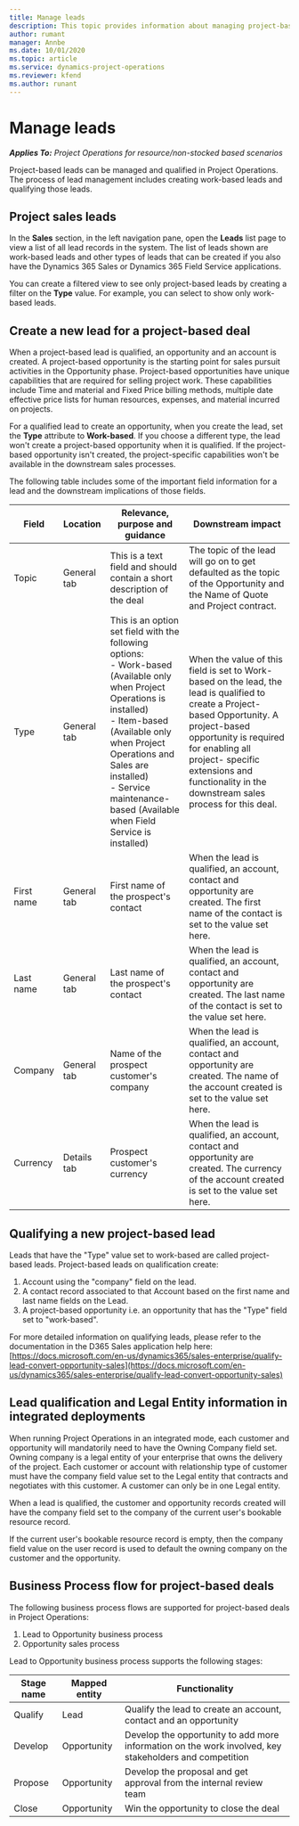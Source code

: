 ```yaml
---
title: Manage leads
description: This topic provides information about managing project-based leads.
author: rumant
manager: Annbe
ms.date: 10/01/2020
ms.topic: article
ms.service: dynamics-project-operations
ms.reviewer: kfend 
ms.author: runant
---
```


# Manage leads

_**Applies To:** Project Operations for resource/non-stocked based scenarios_

Project-based leads can be managed and qualified in Project Operations. The process of lead management includes creating work-based leads and qualifying those leads. 

## Project sales leads

In the **Sales** section, in the left navigation pane, open the **Leads** list page to view a list of all lead records in the system. The list of leads shown are work-based leads and other types of leads that can be created if you also have the Dynamics 365 Sales or Dynamics 365 Field Service applications.

You can create a filtered view to see only project-based leads by creating a filter on the **Type** value. For example, you can select to show only work-based leads.

## Create a new lead for a project-based deal

When a project-based lead is qualified, an opportunity and an account is created. A project-based opportunity is the starting point for sales pursuit activities in the Opportunity phase. Project-based opportunities have unique capabilities that are required for selling project work. These capabilities include Time and material and Fixed Price billing methods, multiple date effective price lists for human resources, expenses, and material incurred on projects.

For a qualified lead to create an opportunity, when you create the lead, set the **Type** attribute to **Work-based**. If you choose a different type, the lead won't create a project-based opportunity when it is qualified. If the project-based opportunity isn't created, the project-specific capabilities won't be available in the downstream sales processes.

The following table includes some of the important field information for a lead and the downstream implications of those fields.
 
| **Field** | **Location** | **Relevance, purpose and guidance** | **Downstream impact** |
| --- | --- | --- | --- |
| Topic | General tab | This is a text field and should contain a short description of the deal | The topic of the lead will go on to get defaulted as the topic of the Opportunity and the Name of Quote and Project contract. |
| Type | General tab | This is an option set field with the following options:</br>- Work-based (Available only when Project Operations is installed)</br>- Item-based (Available only when Project Operations and Sales are installed)</br>- Service maintenance-based (Available when Field Service is installed) | When the value of this field is set to Work-based on the lead, the lead is qualified to create a Project-based Opportunity. A project-based opportunity is required for enabling all project- specific extensions and functionality in the downstream sales process for this deal. |
| First name | General tab | First name of the prospect&#39;s contact | When the lead is qualified, an account, contact and opportunity are created. The first name of the contact is set to the value set here. |
| Last name | General tab | Last name of the prospect&#39;s contact | When the lead is qualified, an account, contact and opportunity are created. The last name of the contact is set to the value set here. |
| Company | General tab | Name of the prospect customer&#39;s company | When the lead is qualified, an account, contact and opportunity are created. The name of the account created is set to the value set here. |
| Currency | Details tab | Prospect customer&#39;s currency | When the lead is qualified, an account, contact and opportunity are created. The currency of the account created is set to the value set here. |

## Qualifying a new project-based lead

Leads that have the &quot;Type&quot; value set to work-based are called project-based leads. Project-based leads on qualification create:

1. Account using the &quot;company&quot; field on the lead.
2. A contact record associated to that Account based on the first name and last name fields on the Lead.
3. A project-based opportunity i.e. an opportunity that has the &quot;Type&quot; field set to &quot;work-based&quot;.

For more detailed information on qualifying leads, please refer to the documentation in the D365 Sales application help here:[https://docs.microsoft.com/en-us/dynamics365/sales-enterprise/qualify-lead-convert-opportunity-sales](https://docs.microsoft.com/en-us/dynamics365/sales-enterprise/qualify-lead-convert-opportunity-sales)

## Lead qualification and Legal Entity information in integrated deployments

When running Project Operations in an integrated mode, each customer and opportunity will mandatorily need to have the Owning Company field set. Owning company is a legal entity of your enterprise that owns the delivery of the project. Each customer or account with relationship type of customer must have the company field value set to the Legal entity that contracts and negotiates with this customer. A customer can only be in one Legal entity.

When a lead is qualified, the customer and opportunity records created will have the company field set to the company of the current user&#39;s bookable resource record.

If the current user&#39;s bookable resource record is empty, then the company field value on the user record is used to default the owning company on the customer and the opportunity.

## Business Process flow for project-based deals

The following business process flows are supported for project-based deals in Project Operations:

1. Lead to Opportunity business process
2. Opportunity sales process

Lead to Opportunity business process supports the following stages:

| Stage name | Mapped entity | Functionality |
| --- | --- | --- |
| Qualify | Lead | Qualify the lead to create an account, contact and an opportunity |
| Develop | Opportunity | Develop the opportunity to add more information on the work involved, key stakeholders and competition |
| Propose | Opportunity | Develop the proposal and get approval from the internal review team |
| Close | Opportunity | Win the opportunity to close the deal |
